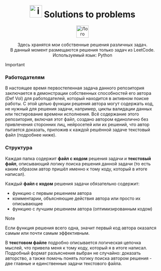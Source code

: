 <div align="center">
  
# <img width="40" height="40" alt="image" src="https://github.com/user-attachments/assets/2347d6c8-b1ca-4306-aca8-27df89dc4b60" /> Solutions to problems
<a href="https://leetcode.com/">
  <picture>
    <source media="(prefers-color-scheme: dark)" srcset="https://github.com/user-attachments/assets/fadf18f4-8c42-4dac-96d2-b50da1954085">
    <source media="(prefers-color-scheme: light)" srcset="https://github.com/user-attachments/assets/ad0e3eda-ebbe-4fd5-8613-91d673b98fd1">
    <img width="40" height="40" alt="Лого LeetCode" src="https://github.com/user-attachments/assets/ad0e3eda-ebbe-4fd5-8613-91d673b98fd1">
  </picture>
</a>

Здесь хранятся мои собственные решения различных задач.  
В данный момент размещаются решения только задач из LeetCode.  
Используемый язык: Python

</div>

>[!IMPORTANT]
>### Работодателям
>В настоящее время первостепенная задача данного репозитория заключается в демонстрации собственных способностей его автора (Def Vol) для работодателей, который находится в активном поиске работы.
>С этой целью функции решения автора могут содержать код, не нужный для решения задачи, например, циклы валидации данных или тестирование времени исполнения.
>Всё содержание этого репозитория, включая этот файл, создано автором единолично без привлечения сторонних лиц, нейросетей или их решений, что автор пытается доказать, приложив к каждой решённой задаче текстовый файл (подробнее ниже).

### Структура 
Каждая папка содержит **файл с кодом** решения задачи и **текстовый файл**, описывающий логику поиска решения данной задачи (то есть каким образом автор пришёл именно к тому коду, который в итоге написал).

Каждый **файл с кодом** решения задачи обязательно содержит:
- функцию с первым решением автора
- комментарии, объясняющие действия автора или просто их описывающие
- функцию с лучшим решением автора (оптимизированным кодом)
>[!NOTE]
>Если функция решения всего одна, значит первый код автора оказался самым или почти самым эффективным. 

В **текстовом файле** подробно описывается логическая цепочка мыслей, что привела меня к тому коду, который я в итоге написал. Подробный формат разъяснения выбран не случайно: доказать авторство, а также помочь понять логику поиска автором решения - две главные и единственные задачи текстового файла. 

